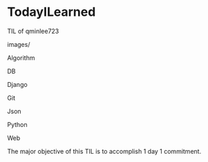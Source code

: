 # TodayILearned
TIL of qminlee723



images/

Algorithm

DB

Django

Git

Json

Python

Web





The major objective of this TIL is to accomplish 1 day 1 commitment. 





